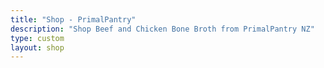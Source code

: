 ```yaml
---
title: "Shop - PrimalPantry"
description: "Shop Beef and Chicken Bone Broth from PrimalPantry NZ"
type: custom
layout: shop
---
```




